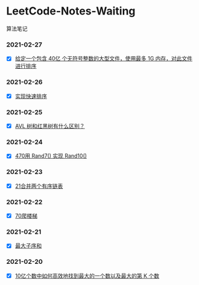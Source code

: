 # LeetCode-Notes-Waiting
算法笔记

### 2021-02-27
- [x] [给定一个包含 40亿 个无符号整数的大型文件，使用最多 1G 内存，对此文件进行排序](https://github.com/loyalto/LeetCode-Notes-Waiting/blob/master/2021-02-25/AVL%20%E6%A0%91%E5%92%8C%E7%BA%A2%E9%BB%91%E6%A0%91%E6%9C%89%E4%BB%80%E4%B9%88%E5%8C%BA%E5%88%AB%EF%BC%9F.md)

### 2021-02-26
- [x] [实现快速排序](https://github.com/loyalto/LeetCode-Notes-Waiting/blob/master/2021-02-26/%E5%AE%9E%E7%8E%B0%E5%BF%AB%E9%80%9F%E6%8E%92%E5%BA%8F.md)

### 2021-02-25
- [x] [AVL 树和红黑树有什么区别？](https://github.com/loyalto/LeetCode-Notes-Waiting/blob/master/2021-02-25/AVL%20%E6%A0%91%E5%92%8C%E7%BA%A2%E9%BB%91%E6%A0%91%E6%9C%89%E4%BB%80%E4%B9%88%E5%8C%BA%E5%88%AB%EF%BC%9F.md)

### 2021-02-24
- [x] [470用 Rand7() 实现 Rand10()](https://github.com/loyalto/LeetCode-Notes-Waiting/blob/master/2021-02-24/470%E7%94%A8%20Rand7()%20%E5%AE%9E%E7%8E%B0%20Rand10().md)

### 2021-02-23
- [x] [21合并两个有序链表](https://github.com/loyalto/LeetCode-Notes-Waiting/blob/master/2021-02-23/21%E5%90%88%E5%B9%B6%E4%B8%A4%E4%B8%AA%E6%9C%89%E5%BA%8F%E9%93%BE%E8%A1%A8.md)

### 2021-02-22
- [x] [70爬楼梯](https://github.com/loyalto/LeetCode-Notes-Waiting/blob/master/2021-02-22/70%E7%88%AC%E6%A5%BC%E6%A2%AF.md)

### 2021-02-21
- [x] [最大子序和](https://github.com/loyalto/LeetCode-Notes-Waiting/blob/master/2021-02-21/%E6%9C%80%E5%A4%A7%E5%AD%90%E5%BA%8F%E5%92%8C.md)

### 2021-02-20
- [x] [10亿个数中如何高效地找到最大的一个数以及最大的第 K 个数](https://github.com/loyalto/LeetCode-Notes-Waiting/blob/master/2021-02-20/10%E4%BA%BF%E4%B8%AA%E6%95%B0%E4%B8%AD%E5%A6%82%E4%BD%95%E9%AB%98%E6%95%88%E5%9C%B0%E6%89%BE%E5%88%B0%E6%9C%80%E5%A4%A7%E7%9A%84%E4%B8%80%E4%B8%AA%E6%95%B0%E4%BB%A5%E5%8F%8A%E6%9C%80%E5%A4%A7%E7%9A%84%E7%AC%AC%20K%20%E4%B8%AA%E6%95%B0.md)